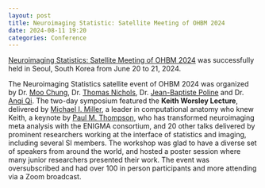 ```yaml
---
layout: post
title: Neuroimaging Statistic: Satellite Meeting of OHBM 2024
date: 2024-08-11 19:20 
categories: Conference
---
```


[Neuroimaging Statistics: Satellite Meeting of OHBM 2024](https://sites.google.com/view/neuroimaging2024) was successfully held in Seoul, South Korea from June 20 to 21, 2024.

The Neuroimaging Statistics satellite event of OHBM 2024 was organized by Dr. [Moo Chung](https://pages.stat.wisc.edu/~mchung/), Dr. [Thomas Nichols](https://www.bdi.ox.ac.uk/Team/t-e-nichols/), Dr. [Jean-Baptiste Poline](https://www.mcgill.ca/neuro/jean-baptiste-poline-phd/) and Dr. [Anqi Qi](https://cde.nus.edu.sg/bme/staff/dr-qiu-anqi/). 
The two-day symposium featured the **Keith Worsley Lecture**, delivered by [Michael I. Miller](https://www.bme.jhu.edu/people/faculty/michael-i-miller/), a leader in computational anatomy who knew Keith, a keynote by [Paul M. Thompson](https://keck.usc.edu/faculty-search/paul-m-thompson/), who has transformed neuroimaging meta analysis with the ENIGMA consortium, and 20 other talks delivered by prominent researchers working at the interface of statistics and imaging, including several SI members. The workshop was glad to have a diverse set of speakers from around the world, and hosted a poster session where many junior researchers presented their work. The event was oversubscribed and had over 100 in person participants and more attending via a Zoom broadcast.
